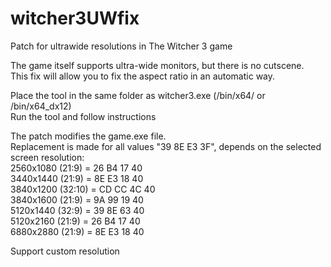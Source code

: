 # witcher3UWfix
Patch for ultrawide resolutions in The Witcher 3 game

The game itself supports ultra-wide monitors, but there is no cutscene.<br>
This fix will allow you to fix the aspect ratio in an automatic way.

Place the tool in the same folder as witcher3.exe (/bin/x64/ or /bin/x64_dx12)<br>
Run the tool and follow instructions

The patch modifies the game.exe file.<br>
Replacement is made for all values "39 8E E3 3F", depends on the selected screen resolution:<br>
2560x1080 (21:9) = 26 B4 17 40<br>
3440x1440 (21:9) = 8E E3 18 40<br>
3840x1200 (32:10) = CD CC 4C 40<br>
3840x1600 (21:9) = 9A 99 19 40<br>
5120x1440 (32:9) = 39 8E 63 40<br>
5120x2160 (21:9) = 26 B4 17 40<br>
6880x2880 (21:9) = 8E E3 18 40<br>

Support custom resolution
